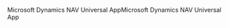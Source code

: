 <span data-ttu-id="42d2d-101">Microsoft Dynamics NAV Universal App</span><span class="sxs-lookup"><span data-stu-id="42d2d-101">Microsoft Dynamics NAV Universal App</span></span>